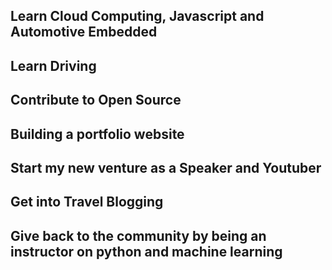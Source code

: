 ## Learn Cloud Computing, Javascript and Automotive Embedded

## Learn Driving

## Contribute to Open Source

## Building a portfolio website

## Start my new venture as a Speaker and Youtuber

## Get into Travel Blogging

## Give back to the community by being an instructor on python and machine learning

